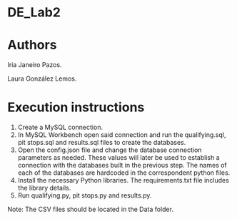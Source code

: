 # DE_Lab2

# Authors
Iria Janeiro Pazos.

Laura González Lemos.

# Execution instructions
1. Create a MySQL connection.
2. In MySQL Workbench open said connection and run the qualifying.sql,
pit stops.sql and results.sql files to create the databases.
3. Open the config.json file and change the database connection parameters as needed. 
These values will later be used to establish a connection
with the databases built in the previous step. The names of each of the
databases are hardcoded in the correspondent python files.
4. Install the necessary Python libraries. The requirements.txt file includes the library details.
5. Run qualifying.py, pit stops.py and results.py.

Note: The CSV files should be located in the Data folder.
